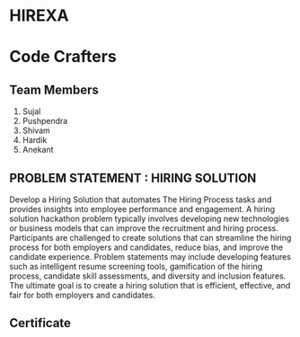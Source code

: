 ﻿# HIREXA
# Code Crafters
## Team Members
1. Sujal
2. Pushpendra
3. Shivam
4. Hardik
4. Anekant

## PROBLEM STATEMENT : HIRING SOLUTION 
Develop a Hiring Solution that automates The Hiring Process tasks and provides insights into employee performance and engagement. A hiring solution hackathon problem typically involves developing new technologies or business models that can improve the recruitment and hiring process. Participants are challenged to create solutions that can streamline the hiring process for both employers and candidates, reduce bias, and improve the candidate experience. Problem statements may include developing features such as intelligent resume screening tools, gamification of the hiring process, candidate skill assessments, and diversity and inclusion features. The ultimate goal is to create a hiring solution that is efficient, effective, and fair for both employers and candidates.

## Certificate
